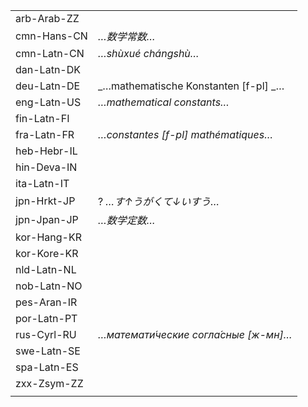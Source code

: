 | | |
|-|-|
| arb-Arab-ZZ |  |
| cmn-Hans-CN | _…数学常数…_ |
| cmn-Latn-CN | _…shùxué chángshù…_ |
| dan-Latn-DK |  |
| deu-Latn-DE | _…mathematische Konstanten [f-pl] _… |
| eng-Latn-US | _…mathematical constants…_ |
| fin-Latn-FI |  |
| fra-Latn-FR | _…constantes [f-pl] mathématiques…_ |
| heb-Hebr-IL |  |
| hin-Deva-IN |  |
| ita-Latn-IT |  |
| jpn-Hrkt-JP | ? _…す↑うがくて↓いすう…_ |
| jpn-Jpan-JP | _…数学定数…_ |
| kor-Hang-KR |  |
| kor-Kore-KR |  |
| nld-Latn-NL |  |
| nob-Latn-NO |  |
| pes-Aran-IR |  |
| por-Latn-PT |  |
| rus-Cyrl-RU | _…математи́ческие согла́сные [ж-мн]…_ |
| swe-Latn-SE |  |
| spa-Latn-ES |  |
| zxx-Zsym-ZZ |  |
|  |  |
